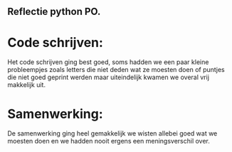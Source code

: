 ## Reflectie python PO. 

 

# Code schrijven: 

Het code schrijven ging best goed, soms hadden we een paar kleine probleempjes zoals letters die niet deden wat ze moesten doen of puntjes die niet goed geprint werden maar uiteindelijk kwamen we overal vrij makkelijk uit. 

 

# Samenwerking: 

De samenwerking ging heel gemakkelijk we wisten allebei goed wat we moesten doen en we hadden nooit ergens een meningsverschil over. 

 

 

 

 
